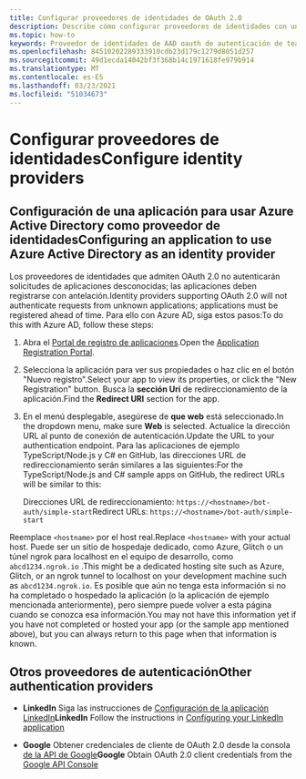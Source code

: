 ```yaml
---
title: Configurar proveedores de identidades de OAuth 2.0
description: Describe cómo configurar proveedores de identidades con un enfoque en Azure AD
ms.topic: how-to
keywords: Proveedor de identidades de AAD oauth de autenticación de teams
ms.openlocfilehash: 84510202289333910cdb23d179c1279d8051d257
ms.sourcegitcommit: 49d1ecda14042bf3f368b14c1971618fe979b914
ms.translationtype: MT
ms.contentlocale: es-ES
ms.lasthandoff: 03/23/2021
ms.locfileid: "51034673"
---
```

# <a name="configure-identity-providers"></a><span data-ttu-id="cd761-104">Configurar proveedores de identidades</span><span class="sxs-lookup"><span data-stu-id="cd761-104">Configure identity providers</span></span>

## <a name="configuring-an-application-to-use-azure-active-directory-as-an-identity-provider"></a><span data-ttu-id="cd761-105">Configuración de una aplicación para usar Azure Active Directory como proveedor de identidades</span><span class="sxs-lookup"><span data-stu-id="cd761-105">Configuring an application to use Azure Active Directory as an identity provider</span></span>

<span data-ttu-id="cd761-106">Los proveedores de identidades que admiten OAuth 2.0 no autenticarán solicitudes de aplicaciones desconocidas; las aplicaciones deben registrarse con antelación.</span><span class="sxs-lookup"><span data-stu-id="cd761-106">Identity providers supporting OAuth 2.0 will not authenticate requests from unknown applications; applications must be registered ahead of time.</span></span> <span data-ttu-id="cd761-107">Para ello con Azure AD, siga estos pasos:</span><span class="sxs-lookup"><span data-stu-id="cd761-107">To do this with Azure AD, follow these steps:</span></span>

1. <span data-ttu-id="cd761-108">Abra el [Portal de registro de aplicaciones](https://ms.portal.azure.com/#blade/Microsoft_AAD_RegisteredApps/ApplicationsListBlade).</span><span class="sxs-lookup"><span data-stu-id="cd761-108">Open the [Application Registration Portal](https://ms.portal.azure.com/#blade/Microsoft_AAD_RegisteredApps/ApplicationsListBlade).</span></span>

2. <span data-ttu-id="cd761-109">Selecciona la aplicación para ver sus propiedades o haz clic en el botón "Nuevo registro".</span><span class="sxs-lookup"><span data-stu-id="cd761-109">Select your app to view its properties, or click the "New Registration" button.</span></span> <span data-ttu-id="cd761-110">Busca la **sección Uri** de redireccionamiento de la aplicación.</span><span class="sxs-lookup"><span data-stu-id="cd761-110">Find the **Redirect URI** section for the app.</span></span>

3. <span data-ttu-id="cd761-111">En el menú desplegable, asegúrese de **que web** está seleccionado.</span><span class="sxs-lookup"><span data-stu-id="cd761-111">In the dropdown menu, make sure **Web** is selected.</span></span> <span data-ttu-id="cd761-112">Actualice la dirección URL al punto de conexión de autenticación.</span><span class="sxs-lookup"><span data-stu-id="cd761-112">Update the URL to your authentication endpoint.</span></span> <span data-ttu-id="cd761-113">Para las aplicaciones de ejemplo TypeScript/Node.js y C# en GitHub, las direcciones URL de redireccionamiento serán similares a las siguientes:</span><span class="sxs-lookup"><span data-stu-id="cd761-113">For the TypeScript/Node.js and C# sample apps on GitHub, the redirect URLs will be similar to this:</span></span>

    <span data-ttu-id="cd761-114">Direcciones URL de redireccionamiento: `https://<hostname>/bot-auth/simple-start`</span><span class="sxs-lookup"><span data-stu-id="cd761-114">Redirect URLs: `https://<hostname>/bot-auth/simple-start`</span></span>

<span data-ttu-id="cd761-115">Reemplace `<hostname>` por el host real.</span><span class="sxs-lookup"><span data-stu-id="cd761-115">Replace `<hostname>` with your actual host.</span></span> <span data-ttu-id="cd761-116">Puede ser un sitio de hospedaje dedicado, como Azure, Glitch o un túnel ngrok para localhost en el equipo de desarrollo, como `abcd1234.ngrok.io` .</span><span class="sxs-lookup"><span data-stu-id="cd761-116">This might be a dedicated hosting site such as Azure, Glitch, or an ngrok tunnel to localhost on your development machine such as `abcd1234.ngrok.io`.</span></span> <span data-ttu-id="cd761-117">Es posible que aún no tenga esta información si no ha completado o hospedado la aplicación (o la aplicación de ejemplo mencionada anteriormente), pero siempre puede volver a esta página cuando se conozca esa información.</span><span class="sxs-lookup"><span data-stu-id="cd761-117">You may not have this information yet if you have not completed or hosted your app (or the sample app mentioned above), but you can always return to this page when that information is known.</span></span>

## <a name="other-authentication-providers"></a><span data-ttu-id="cd761-118">Otros proveedores de autenticación</span><span class="sxs-lookup"><span data-stu-id="cd761-118">Other authentication providers</span></span>

* <span data-ttu-id="cd761-119">**LinkedIn** Siga las instrucciones de [Configuración de la aplicación LinkedIn](/linkedin/talent/apply-with-linkedin)</span><span class="sxs-lookup"><span data-stu-id="cd761-119">**LinkedIn** Follow the instructions in [Configuring your LinkedIn application](/linkedin/talent/apply-with-linkedin)</span></span>

* <span data-ttu-id="cd761-120">**Google** Obtener credenciales de cliente de OAuth 2.0 desde la consola [de la API de Google](https://console.developers.google.com/)</span><span class="sxs-lookup"><span data-stu-id="cd761-120">**Google** Obtain OAuth 2.0 client credentials from the [Google API Console](https://console.developers.google.com/)</span></span>
